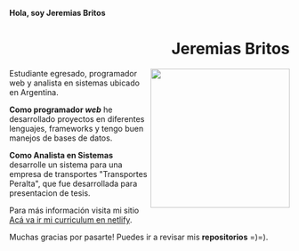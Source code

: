 **Hola, soy Jeremias Britos**

<div align="right">

# Jeremias Britos

</div>

<img width="250" height="auto" align="right" src="https://media.licdn.com/dms/image/D5603AQGE5vsNro2CZw/profile-displayphoto-shrink_800_800/0/1674579547141?e=1685577600&v=beta&t=UFCssKruppIbYuVWUHDADKEVqtX5Ct4DYQADz08WjWs">

Estudiante egresado, programador web y analista en sistemas ubicado en Argentina.

**Como programador _web_** he desarrollado proyectos en diferentes lenguajes, frameworks y tengo buen manejos de bases de datos.

**Como Analista en Sistemas** desarrolle un sistema para una empresa de transportes "Transportes Peralta", que fue desarrollada para presentacion de tesis.

Para más información visita mi sitio <a href=# target="_blank" rel="noopener">Acá va ir mi curriculum en netlify</a>.






Muchas gracias por pasarte! Puedes ir a revisar mis **repositorios** =)=).
